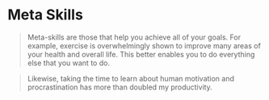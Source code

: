 # Meta Skills

> Meta-skills are those that help you achieve all of your goals. For example,
> exercise is overwhelmingly shown to improve many areas of your health and
> overall life. This better enables you to do everything else that you want to
> do.

> Likewise, taking the time to learn about human motivation and
> procrastination has more than doubled my productivity.
